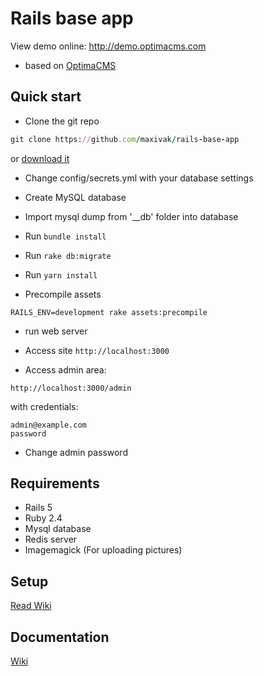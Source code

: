 ﻿# Rails base app

View demo online: http://demo.optimacms.com

* based on [OptimaCMS](https://github.com/maxivak/optimacms)


## Quick start

* Clone the git repo
```ruby
git clone https://github.com/maxivak/rails-base-app
```
or [download it](https://github.com/maxivak/rails-base-app/archive/master.zip)

* Change config/secrets.yml with your database settings
* Create MySQL database
* Import mysql dump from '__db' folder into database

* Run `bundle install`
* Run `rake db:migrate`

* Run `yarn install`
* Precompile assets 
```
RAILS_ENV=development rake assets:precompile
```

* run web server

* Access site `http://localhost:3000`

* Access admin area:
```
http://localhost:3000/admin
```
with credentials:
```
admin@example.com
password
```

* Change admin password


## Requirements

* Rails 5
* Ruby 2.4
* Mysql database
* Redis server
* Imagemagick (For uploading pictures)


## Setup

[Read Wiki](https://github.com/maxivak/rails-base-app/wiki/installation)

## Documentation
[Wiki](https://github.com/maxivak/rails-base-app/wiki)


